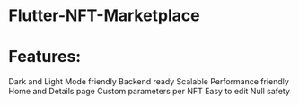 # Flutter-NFT-Marketplace

# Features:

Dark and Light Mode friendly
Backend ready
Scalable
Performance friendly
Home and Details page
Custom parameters per NFT
Easy to edit
Null safety
